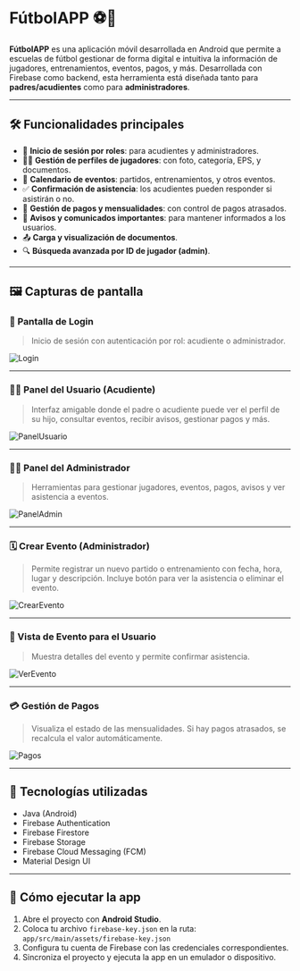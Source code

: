 # FútbolAPP ⚽📱

**FútbolAPP** es una aplicación móvil desarrollada en Android que permite a escuelas de fútbol gestionar de forma digital e intuitiva la información de jugadores, entrenamientos, eventos, pagos, y más. Desarrollada con Firebase como backend, esta herramienta está diseñada tanto para **padres/acudientes** como para **administradores**.

---

## 🛠️ Funcionalidades principales

- 🔐 **Inicio de sesión por roles**: para acudientes y administradores.
- 🧑‍🎓 **Gestión de perfiles de jugadores**: con foto, categoría, EPS, y documentos.
- 📆 **Calendario de eventos**: partidos, entrenamientos, y otros eventos.
- ✅ **Confirmación de asistencia**: los acudientes pueden responder si asistirán o no.
- 💸 **Gestión de pagos y mensualidades**: con control de pagos atrasados.
- 📣 **Avisos y comunicados importantes**: para mantener informados a los usuarios.
- 📤 **Carga y visualización de documentos**.
- 🔍 **Búsqueda avanzada por ID de jugador (admin)**.

---

## 🖼️ Capturas de pantalla

### 🔐 Pantalla de Login
> Inicio de sesión con autenticación por rol: acudiente o administrador.

![Login](screenshots/login.jpeg)

---

### 🧑‍💼 Panel del Usuario (Acudiente)
> Interfaz amigable donde el padre o acudiente puede ver el perfil de su hijo, consultar eventos, recibir avisos, gestionar pagos y más.

![PanelUsuario](screenshots/panel_usuario.jpeg)

---

### 🧑‍💻 Panel del Administrador
> Herramientas para gestionar jugadores, eventos, pagos, avisos y ver asistencia a eventos.

![PanelAdmin](screenshots/panel_admin.jpeg)

---

### 🗓️ Crear Evento (Administrador)
> Permite registrar un nuevo partido o entrenamiento con fecha, hora, lugar y descripción. Incluye botón para ver la asistencia o eliminar el evento.

![CrearEvento](screenshots/crear_evento.jpeg)

---

### 👀 Vista de Evento para el Usuario
> Muestra detalles del evento y permite confirmar asistencia.

![VerEvento](screenshots/ver_evento.jpeg)

---

### 💳 Gestión de Pagos
> Visualiza el estado de las mensualidades. Si hay pagos atrasados, se recalcula el valor automáticamente.

![Pagos](screenshots/pagos.jpeg)

---

## 🚀 Tecnologías utilizadas

- Java (Android)
- Firebase Authentication
- Firebase Firestore
- Firebase Storage
- Firebase Cloud Messaging (FCM)
- Material Design UI

---

## 🔧 Cómo ejecutar la app

1. Abre el proyecto con **Android Studio**.  
2. Coloca tu archivo `firebase-key.json` en la ruta:  
   `app/src/main/assets/firebase-key.json`  
3. Configura tu cuenta de Firebase con las credenciales correspondientes.  
4. Sincroniza el proyecto y ejecuta la app en un emulador o dispositivo.  
